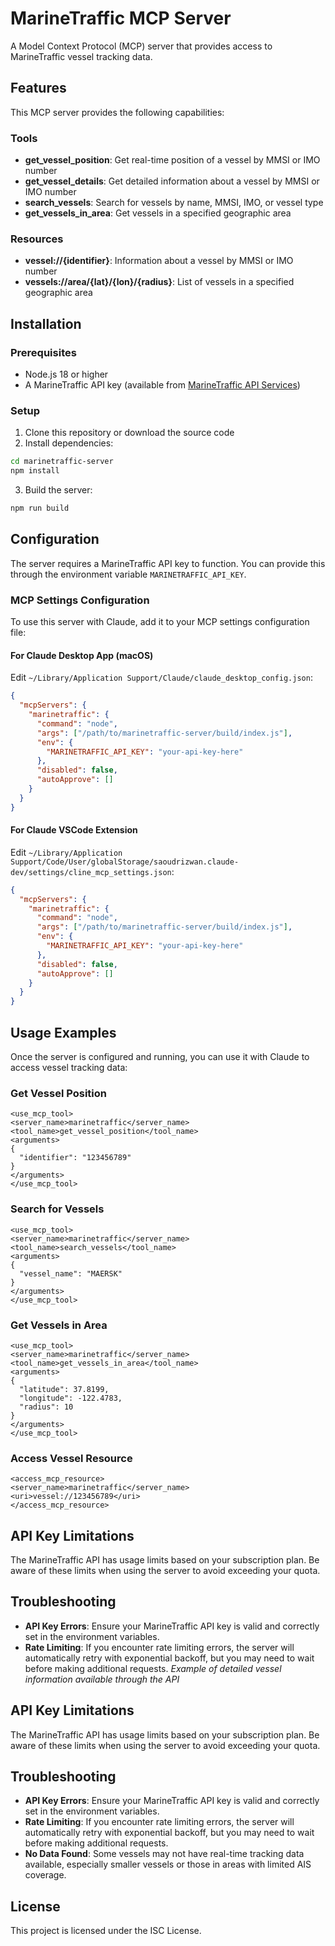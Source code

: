# MarineTraffic MCP Server

A Model Context Protocol (MCP) server that provides access to MarineTraffic vessel tracking data.

## Features

This MCP server provides the following capabilities:

### Tools

- **get_vessel_position**: Get real-time position of a vessel by MMSI or IMO number
- **get_vessel_details**: Get detailed information about a vessel by MMSI or IMO number
- **search_vessels**: Search for vessels by name, MMSI, IMO, or vessel type
- **get_vessels_in_area**: Get vessels in a specified geographic area

### Resources

- **vessel://{identifier}**: Information about a vessel by MMSI or IMO number
- **vessels://area/{lat}/{lon}/{radius}**: List of vessels in a specified geographic area

## Installation

### Prerequisites

- Node.js 18 or higher
- A MarineTraffic API key (available from [MarineTraffic API Services](https://www.marinetraffic.com/en/ais-api-services))

### Setup

1. Clone this repository or download the source code
2. Install dependencies:

```bash
cd marinetraffic-server
npm install
```

3. Build the server:

```bash
npm run build
```

## Configuration

The server requires a MarineTraffic API key to function. You can provide this through the environment variable `MARINETRAFFIC_API_KEY`.

### MCP Settings Configuration

To use this server with Claude, add it to your MCP settings configuration file:

#### For Claude Desktop App (macOS)

Edit `~/Library/Application Support/Claude/claude_desktop_config.json`:

```json
{
  "mcpServers": {
    "marinetraffic": {
      "command": "node",
      "args": ["/path/to/marinetraffic-server/build/index.js"],
      "env": {
        "MARINETRAFFIC_API_KEY": "your-api-key-here"
      },
      "disabled": false,
      "autoApprove": []
    }
  }
}
```

#### For Claude VSCode Extension

Edit `~/Library/Application Support/Code/User/globalStorage/saoudrizwan.claude-dev/settings/cline_mcp_settings.json`:

```json
{
  "mcpServers": {
    "marinetraffic": {
      "command": "node",
      "args": ["/path/to/marinetraffic-server/build/index.js"],
      "env": {
        "MARINETRAFFIC_API_KEY": "your-api-key-here"
      },
      "disabled": false,
      "autoApprove": []
    }
  }
}
```

## Usage Examples

Once the server is configured and running, you can use it with Claude to access vessel tracking data:

### Get Vessel Position

```
<use_mcp_tool>
<server_name>marinetraffic</server_name>
<tool_name>get_vessel_position</tool_name>
<arguments>
{
  "identifier": "123456789"
}
</arguments>
</use_mcp_tool>
```

### Search for Vessels

```
<use_mcp_tool>
<server_name>marinetraffic</server_name>
<tool_name>search_vessels</tool_name>
<arguments>
{
  "vessel_name": "MAERSK"
}
</arguments>
</use_mcp_tool>
```

### Get Vessels in Area

```
<use_mcp_tool>
<server_name>marinetraffic</server_name>
<tool_name>get_vessels_in_area</tool_name>
<arguments>
{
  "latitude": 37.8199,
  "longitude": -122.4783,
  "radius": 10
}
</arguments>
</use_mcp_tool>
```

### Access Vessel Resource

```
<access_mcp_resource>
<server_name>marinetraffic</server_name>
<uri>vessel://123456789</uri>
</access_mcp_resource>
```

## API Key Limitations

The MarineTraffic API has usage limits based on your subscription plan. Be aware of these limits when using the server to avoid exceeding your quota.

## Troubleshooting

- **API Key Errors**: Ensure your MarineTraffic API key is valid and correctly set in the environment variables.
- **Rate Limiting**: If you encounter rate limiting errors, the server will automatically retry with exponential backoff, but you may need to wait before making additional requests.
  _Example of detailed vessel information available through the API_

## API Key Limitations

The MarineTraffic API has usage limits based on your subscription plan. Be aware of these limits when using the server to avoid exceeding your quota.

## Troubleshooting

- **API Key Errors**: Ensure your MarineTraffic API key is valid and correctly set in the environment variables.
- **Rate Limiting**: If you encounter rate limiting errors, the server will automatically retry with exponential backoff, but you may need to wait before making additional requests.
- **No Data Found**: Some vessels may not have real-time tracking data available, especially smaller vessels or those in areas with limited AIS coverage.

## License

This project is licensed under the ISC License.
